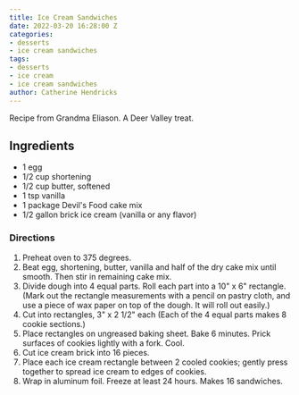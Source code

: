 ```yaml
---
title: Ice Cream Sandwiches
date: 2022-03-20 16:28:00 Z
categories:
- desserts
- ice cream sandwiches
tags:
- desserts
- ice cream
- ice cream sandwiches
author: Catherine Hendricks
---
```


Recipe from Grandma Eliason. A Deer Valley treat. 

## Ingredients
* 1 egg
* 1/2 cup shortening
* 1/2 cup butter, softened
* 1 tsp vanilla
* 1 package Devil's Food cake mix
* 1/2 gallon brick ice cream (vanilla or any flavor)

### Directions
1. Preheat oven to 375 degrees.
2. Beat egg, shortening, butter, vanilla and half of the dry cake mix until smooth. Then stir in remaining cake mix. 
3. Divide dough into 4 equal parts. Roll each part into a 10" x 6" rectangle. (Mark out the rectangle measurements with a pencil on pastry cloth, and use a piece of wax paper on top of the dough. It will roll out easily.)
4. Cut into rectangles, 3" x 2 1/2" each (Each of the 4 equal parts makes 8 cookie sections.)
5. Place rectangles on ungreased baking sheet. Bake 6 minutes. Prick surfaces of cookies lightly with a fork. Cool. 
6. Cut ice cream brick into 16 pieces. 
7. Place each ice cream rectangle between 2 cooled cookies; gently press together to spread ice cream to edges of cookies. 
8. Wrap in aluminum foil. Freeze at least 24 hours. Makes 16 sandwiches. 